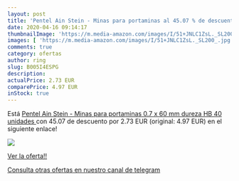 ```yaml
---
layout: post
title: 'Pentel Ain Stein - Minas para portaminas al 45.07 % de descuento'
date: 2020-04-16 09:14:17
thumbnailImage: 'https://m.media-amazon.com/images/I/51+JNLC1ZsL._SL200_.jpg'
images: [ 'https://m.media-amazon.com/images/I/51+JNLC1ZsL._SL200_.jpg' ]
comments: true
category: ofertas
author: ring
slug: B005I4ESPG
description:
actualPrice: 2.73 EUR
comparePrice: 4.97 EUR
inStock: true
---
```


Está [Pentel Ain Stein - Minas para portaminas  0.7 x 60 mm  dureza HB  40 unidades ](https://www.amazon.com/dp/B005I4ESPG/?tag=redken08-20) con 45.07 de descuento por 2.73 EUR (original: 4.97 EUR) en el siguiente enlace!

[![](https://m.media-amazon.com/images/I/51+JNLC1ZsL._SL200_.jpg)](https://www.amazon.com/dp/B005I4ESPG/?tag=redken08-20)

[Ver la oferta!!](https://www.amazon.com/dp/B005I4ESPG/?tag=redken08-20)

[Consulta otras ofertas en nuestro canal de telegram](https://t.me/s/ofertas25)
